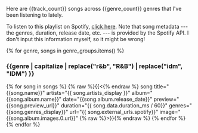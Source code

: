 Here are {{track_count}} songs across {{genre_count}} genres that I've been listening to lately.

To listen to this playlist on Spotify, [click here]({{playlist_link}}). Note that song metadata --- the genres, duration, release date, etc. --- is provided by the Spotify API. I don't input this information myself, so it might be wrong!

{% for genre, songs in genre_groups.items() %}
### {{genre | capitalize | replace("r&b", "R&B") | replace("idm", "IDM") }}
{% for song in songs %}
{% raw %}{{<{% endraw %} song title="{{song.name}}" artists="{{ song.artists_display }}" album="{{song.album.name}}" date="{{song.album.release_date}}" preview="{{song.preview_url}}" duration="{{ song.data.duration_ms / 60}}" genres="{{song.genres_display}}" url="{{ song.external_urls.spotify}}" image="{{song.album.images.0.url}}" {% raw %}>}}{% endraw %}
{% endfor %}
{% endfor %}